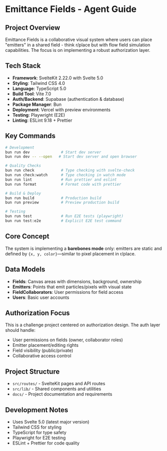 # Emittance Fields - Agent Guide

## Project Overview
Emittance Fields is a collaborative visual system where users can place "emitters" in a shared field - think r/place but with flow field simulation capabilities. The focus is on implementing a robust authorization layer.

## Tech Stack
- **Framework**: SvelteKit 2.22.0 with Svelte 5.0
- **Styling**: Tailwind CSS 4.0
- **Language**: TypeScript 5.0
- **Build Tool**: Vite 7.0
- **Auth/Backend**: Supabase (authentication & database)
- **Package Manager**: Bun
- **Deployment**: Vercel with preview environments
- **Testing**: Playwright (E2E)
- **Linting**: ESLint 9.18 + Prettier

## Key Commands
```bash
# Development
bun run dev              # Start dev server
bun run dev -- --open   # Start dev server and open browser

# Quality Checks
bun run check            # Type checking with svelte-check
bun run check:watch      # Type checking in watch mode
bun run lint             # Run prettier and eslint
bun run format           # Format code with prettier

# Build & Deploy
bun run build            # Production build
bun run preview          # Preview production build

# Testing
bun run test             # Run E2E tests (playwright)
bun run test:e2e         # Explicit E2E test command
```

## Core Concept
The system is implementing a **barebones mode** only: emitters are static and defined by `{x, y, color}`—similar to pixel placement in r/place.

## Data Models
- **Fields**: Canvas areas with dimensions, background, ownership
- **Emitters**: Points that emit particles/pixels with visual state
- **FieldCollaborators**: User permissions for field access
- **Users**: Basic user accounts

## Authorization Focus
This is a challenge project centered on authorization design. The auth layer should handle:
- User permissions on fields (owner, collaborator roles)
- Emitter placement/editing rights
- Field visibility (public/private)
- Collaborative access control

## Project Structure
- `src/routes/` - SvelteKit pages and API routes
- `src/lib/` - Shared components and utilities
- `docs/` - Project documentation and requirements

## Development Notes
- Uses Svelte 5.0 (latest major version)
- Tailwind CSS for styling
- TypeScript for type safety
- Playwright for E2E testing
- ESLint + Prettier for code quality
